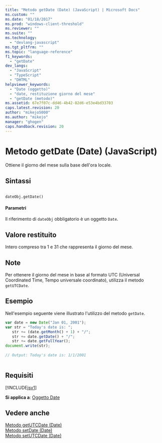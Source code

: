 ```yaml
---
title: "Metodo getDate (Date) (JavaScript) | Microsoft Docs"
ms.custom: ""
ms.date: "01/18/2017"
ms.prod: "windows-client-threshold"
ms.reviewer: ""
ms.suite: ""
ms.technology: 
  - "devlang-javascript"
ms.tgt_pltfrm: ""
ms.topic: "language-reference"
f1_keywords: 
  - "getDate"
dev_langs: 
  - "JavaScript"
  - "TypeScript"
  - "DHTML"
helpviewer_keywords: 
  - "Date (oggetto)"
  - "date, restituzione giorno del mese"
  - "getDate (metodo)"
ms.assetid: 67e7f07c-dd46-4b42-82d6-e53e4bd33703
caps.latest.revision: 20
author: "mikejo5000"
ms.author: "mikejo"
manager: "ghogen"
caps.handback.revision: 20
---
```

# Metodo getDate (Date) (JavaScript)
Ottiene il giorno del mese sulla base dell'ora locale.  
  
## Sintassi  
  
```  
  
dateObj.getDate()   
```  
  
#### Parametri  
 Il riferimento di `dateObj` obbligatorio è un oggetto `Date`.  
  
## Valore restituito  
 Intero compreso tra 1 e 31 che rappresenta il giorno del mese.  
  
## Note  
 Per ottenere il giorno del mese in base al formato UTC \(Universal Coordinated Time, Tempo universale coordinato\), utilizza il metodo `getUTCDate`.  
  
## Esempio  
 Nell'esempio seguente viene illustrato l'utilizzo del metodo `getDate`.  
  
```javascript  
var date = new Date("Jan 01, 2001");  
var str = "Today's date is: ";  
   str += (date.getMonth() + 1) + "/";  
   str += date.getDate() + "/";  
   str += date.getFullYear();  
document.write(str);  
  
// Output: Today's date is: 1/1/2001  
  
```  
  
## Requisiti  
 [!INCLUDE[jsv1](../../javascript/misc/includes/jsv1-md.md)]  
  
 **Si applica a**: [Oggetto Date](../../javascript/reference/date-object-javascript.md)  
  
## Vedere anche  
 [Metodo getUTCDate \(Date\)](../../javascript/reference/getutcdate-method-date-javascript.md)   
 [Metodo setDate \(Date\)](../../javascript/reference/setdate-method-date-javascript.md)   
 [Metodo setUTCDate \(Date\)](../../javascript/reference/setutcdate-method-date-javascript.md)